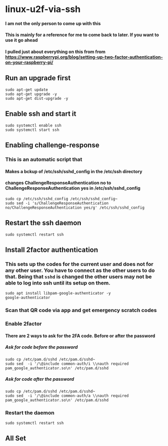 # linux-u2f-via-ssh
#### I am not the only person to come up with this
#### This is mainly for a reference for me to come back to later.  If you want to use it go ahead
#### I pulled just about everything on this from from https://www.raspberrypi.org/blog/setting-up-two-factor-authentication-on-your-raspberry-pi/

## Run an upgrade first
```shell
sudo apt-get update
sudo apt-get upgrade -y
sudo apt-get dist-upgrade -y
```

## Enable ssh and start it
```shell
sudo systemctl enable ssh
sudo systemctl start ssh
```

## Enabling challenge-response
### This is an automatic script that 
#### Makes a bckup of /etc/ssh/sshd_config in the /etc/ssh directory
#### changes ChallengeResponseAuthentication no to ChallengeResponseAuthentication yes in /etc/ssh/sshd_config
```shell
sudo cp /etc/ssh/sshd_config /etc/ssh/sshd_config~
sudo sed -i 's/ChallengeResponseAuthentication no/ChallengeResponseAuthentication yes/g' /etc/ssh/sshd_config
```

## Restart the ssh daemon
```shell
sudo systemctl restart ssh
```

## Install 2factor authentication
### This sets up the codes for the current user and does not for any other user.  You have to connect as the other users to do that. Being that `sshd` is changed the other users may not be able to log into ssh until its setup on them.
```shell
sudo apt install libpam-google-authenticator -y
google-authenticator
```
### Scan that QR code via app and get emergency scratch codes


### Enable 2factor
#### There are 2 ways to ask for the 2FA code.  Before or after the password
##### Ask for code before the password
```shell
sudo cp /etc/pam.d/sshd /etc/pam.d/sshd~
sudo sed  -i '/\@include common-auth/i \\nauth required pam_google_authenticator.so\n' /etc/pam.d/sshd
```
##### Ask for code after the password
```shell
sudo cp /etc/pam.d/sshd /etc/pam.d/sshd~
sudo sed  -i '/\@include common-auth/a \\nauth required pam_google_authenticator.so\n' /etc/pam.d/sshd
```

### Restart the daemon
```shell
sudo systemctl restart ssh
```

## All Set
